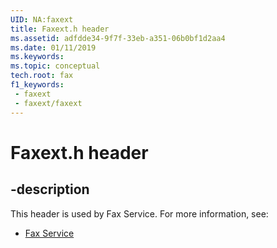 ```yaml
---
UID: NA:faxext
title: Faxext.h header
ms.assetid: adfdde34-9f7f-33eb-a351-06b0bf1d2aa4
ms.date: 01/11/2019
ms.keywords: 
ms.topic: conceptual
tech.root: fax
f1_keywords:
 - faxext
 - faxext/faxext
---
```


# Faxext.h header


## -description

This header is used by Fax Service. For more information, see:

- [Fax Service](../_fax/index.md)

